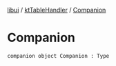 [libui](../README.md) / [ktTableHandler](README.md) / [Companion](-companion.md)

# Companion

`companion object Companion : Type`
